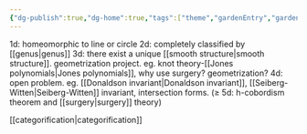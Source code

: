 ```yaml
---
{"dg-publish":true,"dg-home":true,"tags":["theme","gardenEntry","gardenEntry"],"permalink":"/low-dimensional topology/","dgPassFrontmatter":true,"created":"2024-11-24T14:36:24.361+01:00","updated":"2025-01-22T20:33:24.587+01:00"}
---
```



1d: homeomorphic to line or circle
2d: completely classified by [[genus\|genus]]
3d: there exist a unique [[smooth structure\|smooth structure]]. geometrization project. eg. knot theory-[[Jones polynomials\|Jones polynomials]], why use surgery? geometrization?
4d: open problem. 
     eg. [[Donaldson invariant\|Donaldson invariant]], [[Seiberg-Witten\|Seiberg-Witten]] invariant, intersection forms.
($\geq$ 5d: h-cobordism theorem and [[surgery\|surgery]] theory)

[[categorification\|categorification]]
